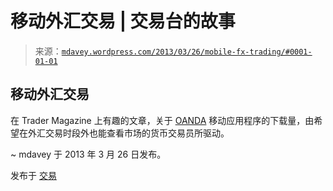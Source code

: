 <!--yml

分类：未分类

日期：2024-05-18 06:29:03

-->

# 移动外汇交易 | 交易台的故事

> 来源：[`mdavey.wordpress.com/2013/03/26/mobile-fx-trading/#0001-01-01`](https://mdavey.wordpress.com/2013/03/26/mobile-fx-trading/#0001-01-01)

## 移动外汇交易

在 Trader Magazine 上有趣的文章，关于 [OANDA](http://www.tradersmagazine.com/news/fx-going-mobile-with-monitoring-positions-111023-1.html) 移动应用程序的下载量，由希望在外汇交易时段外也能查看市场的货币交易员所驱动。

~ mdavey 于 2013 年 3 月 26 日发布。

发布于 [交易](https://mdavey.wordpress.com/category/trading/)
